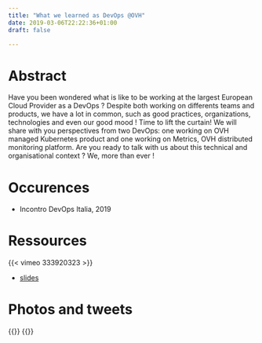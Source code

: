 ```yaml
---
title: "What we learned as DevOps @OVH"
date: 2019-03-06T22:22:36+01:00
draft: false

---
```



# Abstract

Have you been wondered what is like to be working at the largest European Cloud Provider as a DevOps ? Despite both working on differents teams and products, we have a lot in common, such as good practices, organizations, technologies and even our good mood ! Time to lift the curtain! We will share with you perspectives from two DevOps: one working on OVH managed Kubernetes product and one working on Metrics, OVH distributed monitoring platform. Are you ready to talk with us about this technical and organisational context ? We, more than ever !

# Occurences

* Incontro DevOps Italia, 2019


# Ressources

{{< vimeo 333920323 >}}

* [slides](https://docs.google.com/presentation/d/1qfr8Mb3TqWLn9dOq_3aqPYDt29wCqD2Mb7RuYit_oCA/edit?usp=sharing)

# Photos and tweets

{{<tweet user="AurrelH95" id="1103981210286673920">}}
{{<tweet user="ale_polidori" id="1103982161810599936">}}